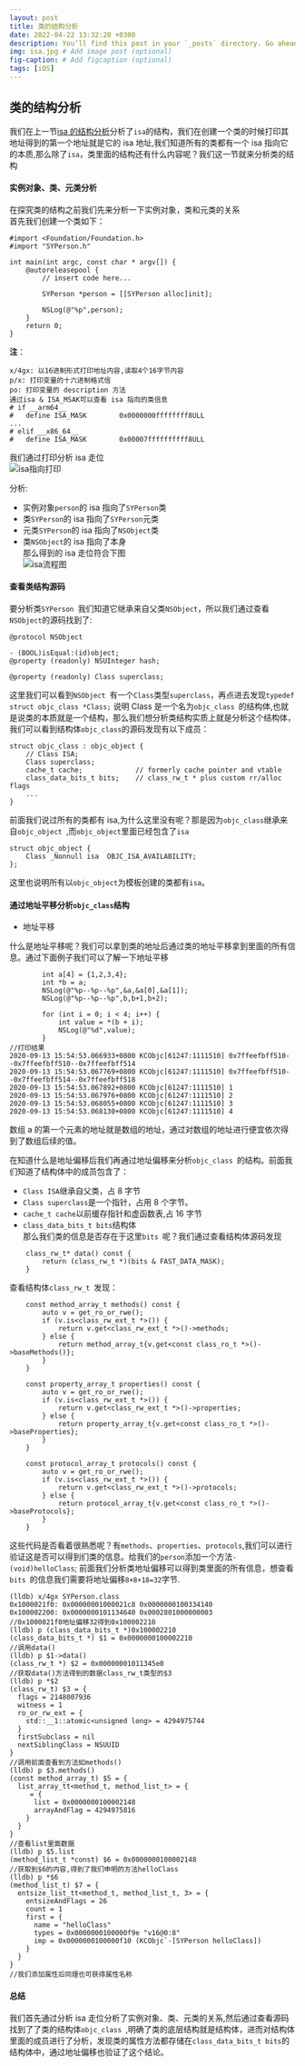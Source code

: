 ```yaml
---
layout: post
title: 类的结构分析
date: 2022-04-22 13:32:20 +0300
description: You’ll find this post in your `_posts` directory. Go ahead and edit it and re-build the site to see your changes. # Add post description (optional)
img: isa.jpg # Add image post (optional)
fig-caption: # Add figcaption (optional)
tags: [iOS]
---
```


## 类的结构分析


我们在上一节[isa 的结构分析](https://www.jianshu.com/p/4f904bf325e4)分析了`isa`的结构，我们在创建一个类的时候打印其地址得到的第一个地址就是它的 isa 地址,我们知道所有的类都有一个 isa 指向它的本质,那么除了`isa`，类里面的结构还有什么内容呢？我们这一节就来分析类的结构

#### 实例对象、类、元类分析

在探究类的结构之前我们先来分析一下实例对象，类和元类的关系  
首先我们创建一个类如下：

```
#import <Foundation/Foundation.h>
#import "SYPerson.h"

int main(int argc, const char * argv[]) {
    @autoreleasepool {
        // insert code here...

        SYPerson *person = [[SYPerson alloc]init];

        NSLog(@"%p",person);
    }
    return 0;
}
```

**注**：

```
x/4gx: 以16进制形式打印地址内容,读取4个16字节内容
p/x: 打印变量的十六进制格式信
po: 打印变量的 description 方法
通过isa & ISA_MSAK可以查看 isa 指向的类信息
# if __arm64__
#   define ISA_MASK        0x0000000ffffffff8ULL
...
# elif __x86_64__
#   define ISA_MASK        0x00007ffffffffff8ULL
```

我们通过打印分析 isa 走位  
![isa指向打印](https://upload-images.jianshu.io/upload_images/3105581-e5bb05d1ad28cbf4.png?imageMogr2/auto-orient/strip%7CimageView2/2/w/1240)

分析:

- 实例对象`person`的 isa 指向了`SYPerson`类
- 类`SYPerson`的 isa 指向了`SYPerson`元类
- 元类`SYPerson`的 isa 指向了`NSObject`类
- 类`NSObject`的 isa 指向了本身  
  那么得到的 isa 走位符合下图  
  ![isa流程图](https://upload-images.jianshu.io/upload_images/3105581-e4f29a727fc89f11.png?imageMogr2/auto-orient/strip%7CimageView2/2/w/1240)

#### 查看类结构源码

要分析类`SYPerson `我们知道它继承来自父类`NSObject`，所以我们通过查看`NSObject`的源码找到了:

```
@protocol NSObject

- (BOOL)isEqual:(id)object;
@property (readonly) NSUInteger hash;

@property (readonly) Class superclass;
```

这里我们可以看到`NSObject `有一个`Class`类型`superclass`，再点进去发现`typedef struct objc_class *Class;` 说明 Class 是一个名为`objc_class `的结构体,也就是说类的本质就是一个结构，那么我们想分析类结构实质上就是分析这个结构体，我们可以看到结构体`objc_class`的源码发现有以下成员：

```
struct objc_class : objc_object {
    // Class ISA;
    Class superclass;
    cache_t cache;             // formerly cache pointer and vtable
    class_data_bits_t bits;    // class_rw_t * plus custom rr/alloc flags
    ...
}

```

前面我们说过所有的类都有 isa,为什么这里没有呢？那是因为`objc_class`继承来自`objc_object `,而`objc_object`里面已经包含了`isa`

```
struct objc_object {
    Class _Nonnull isa  OBJC_ISA_AVAILABILITY;
};
```

这里也说明所有以`objc_object`为模板创建的类都有`isa`。

#### 通过地址平移分析`objc_class`结构

- 地址平移

什么是地址平移呢？我们可以拿到类的地址后通过类的地址平移拿到里面的所有信息。通过下面例子我们可以了解一下地址平移

```
        int a[4] = {1,2,3,4};
        int *b = a;
        NSLog(@"%p--%p--%p",&a,&a[0],&a[1]);
        NSLog(@"%p--%p--%p",b,b+1,b+2);

        for (int i = 0; i < 4; i++) {
            int value = *(b + i);
            NSLog(@"%d",value);
        }
//打印结果
2020-09-13 15:54:53.066933+0800 KCObjc[61247:1111510] 0x7ffeefbff510--0x7ffeefbff510--0x7ffeefbff514
2020-09-13 15:54:53.067769+0800 KCObjc[61247:1111510] 0x7ffeefbff510--0x7ffeefbff514--0x7ffeefbff518
2020-09-13 15:54:53.067892+0800 KCObjc[61247:1111510] 1
2020-09-13 15:54:53.067976+0800 KCObjc[61247:1111510] 2
2020-09-13 15:54:53.068055+0800 KCObjc[61247:1111510] 3
2020-09-13 15:54:53.068130+0800 KCObjc[61247:1111510] 4
```

数组 a 的第一个元素的地址就是数组的地址，通过对数组的地址进行便宜依次得到了数组后续的值。

在知道什么是地址偏移后我们再通过地址偏移来分析`objc_class `的结构。前面我们知道了结构体中的成员包含了：

- `Class ISA`继承自父类，占 8 字节
- `Class superclass`是一个指针，占用 8 个字节。
- `cache_t cache`以前缓存指针和虚函数表,占 16 字节
- `class_data_bits_t bits`结构体  
  那么我们类的信息是否存在于这里`bits `呢？我们通过查看结构体源码发现

```
    class_rw_t* data() const {
        return (class_rw_t *)(bits & FAST_DATA_MASK);
    }
```

查看结构体`class_rw_t `发现：

```
    const method_array_t methods() const {
        auto v = get_ro_or_rwe();
        if (v.is<class_rw_ext_t *>()) {
            return v.get<class_rw_ext_t *>()->methods;
        } else {
            return method_array_t{v.get<const class_ro_t *>()->baseMethods()};
        }
    }

    const property_array_t properties() const {
        auto v = get_ro_or_rwe();
        if (v.is<class_rw_ext_t *>()) {
            return v.get<class_rw_ext_t *>()->properties;
        } else {
            return property_array_t{v.get<const class_ro_t *>()->baseProperties};
        }
    }

    const protocol_array_t protocols() const {
        auto v = get_ro_or_rwe();
        if (v.is<class_rw_ext_t *>()) {
            return v.get<class_rw_ext_t *>()->protocols;
        } else {
            return protocol_array_t{v.get<const class_ro_t *>()->baseProtocols};
        }
    }
```

这些代码是否看着很熟悉呢？有`methods`、`properties`、`protocols`,我们可以进行验证这是否可以得到们类的信息。给我们的`person`添加一个方法`- (void)helloClass`;
前面我们分析类地址偏移可以得到类里面的所有信息，想查看`bits `的信息我们需要将地址偏移`8+8+18=32`字节.

```
(lldb) x/4gx SYPerson.class
0x1000021f0: 0x00000001000021c8 0x0000000100334140
0x100002200: 0x0000000101134640 0x0002801000000003
//0x1000021f0地址偏移32得到0x100002210
(lldb) p (class_data_bits_t *)0x100002210
(class_data_bits_t *) $1 = 0x0000000100002210
//调用data()
(lldb) p $1->data()
(class_rw_t *) $2 = 0x00000001011345e0
//获取data()方法得到的数据class_rw_t类型的$3
(lldb) p *$2
(class_rw_t) $3 = {
  flags = 2148007936
  witness = 1
  ro_or_rw_ext = {
    std::__1::atomic<unsigned long> = 4294975744
  }
  firstSubclass = nil
  nextSiblingClass = NSUUID
}
//调用前面查看到方法如methods()
(lldb) p $3.methods()
(const method_array_t) $5 = {
  list_array_tt<method_t, method_list_t> = {
     = {
      list = 0x0000000100002148
      arrayAndFlag = 4294975816
    }
  }
}
//查看list里面数据
(lldb) p $5.list
(method_list_t *const) $6 = 0x0000000100002148
//获取到$6的内容,得到了我们申明的方法helloClass
(lldb) p *$6
(method_list_t) $7 = {
  entsize_list_tt<method_t, method_list_t, 3> = {
    entsizeAndFlags = 26
    count = 1
    first = {
      name = "helloClass"
      types = 0x0000000100000f9e "v16@0:8"
      imp = 0x0000000100000f10 (KCObjc`-[SYPerson helloClass])
    }
  }
}
//我们添加属性后同理也可获得属性名称
```

#### 总结

我们首先通过分析 isa 走位分析了实例对象、类、元类的关系,然后通过查看源码找到了了类的结构体`objc_class `,明确了类的底层结构就是结构体，进而对结构体里面的成员进行了分析，发现类的属性方法都存储在`class_data_bits_t bits`的结构体中，通过地址偏移也验证了这个结论。
